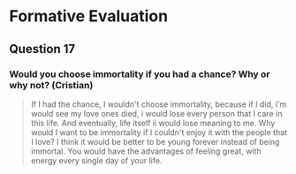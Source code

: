 # Formative Evaluation

## Question 17

### Would you choose immortality if you had a chance? Why or why not? (Cristian)

> If I had the chance, I wouldn't choose immortality, because if I did, i'm would see my love ones died, i would lose every person that I care in this life. And eventually, life itself ii would lose meaning to me. Why would I want to be immortality if I couldn't enjoy it with the people that I love? I think it would be better to be young forever instead of being immortal. You would have the advantages of feeling great, with energy every single day of your life.